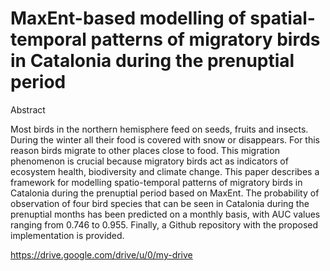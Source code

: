 # MaxEnt-based modelling of spatial-temporal patterns of migratory birds in Catalonia during the prenuptial period

Abstract

Most birds in the northern hemisphere feed on seeds, fruits and insects. During the winter all their food is covered with snow or disappears. For this reason birds migrate to other places close to food. This migration phenomenon is crucial because migratory birds act as indicators of ecosystem health, biodiversity and climate change. This paper describes a framework for modelling spatio-temporal patterns of migratory birds in Catalonia during the prenuptial period based on MaxEnt. The probability of observation of four bird species that can be seen in Catalonia during the prenuptial months has been predicted on a monthly basis, with AUC values ranging from 0.746 to 0.955. Finally, a Github repository with the proposed implementation is provided.

https://drive.google.com/drive/u/0/my-drive
